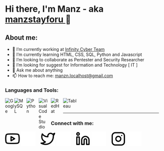 # Hi there, I'm Manz - aka [ manzstayforu ](https://www.youtube.com/channel/UCGYXaHuztELHN_EkYM2eeYg) 👋
## About me:
- 🔭 I’m currently working at [Infinity Cyber Team](https://web.facebook.com/INFINITYCYBERTEAMOFFICIAL/)
- 🌱 I’m currently learning HTML, CSS, SQL, Python and Javascript
- 👯 I’m looking to collaborate as Pentester and Security Researcher
- 🤔 I’m looking for suggest for Information and Technology [ IT ]
- 💬 Ask me about anything
- 📫 How to reach me: manzn.localhost@gmail.com

### Languages and Tools:

[<img align="left" alt="Google" width="30px" src="https://www.google.com/url?sa=i&url=https%3A%2F%2Fwww.iconfinder.com%2Ficons%2F7123025%2Flogo_google_g_icon&psig=AOvVaw3puWV10V4Lu5-iyCDNEajj&ust=1667382589138000&source=images&cd=vfe&ved=0CAwQjRxqFwoTCNiBk9bZjPsCFQAAAAAdAAAAABAI" style="padding-right:0px;" />][webdev]
[<img align="left" alt="MySQL" width="30px" src="https://cdn.jsdelivr.net/gh/devicons/devicon/icons/mysql/mysql-original.svg" style="padding-right:10px;" />][webdev]
[<img align="left" alt="Python" width="30px" src="https://upload.wikimedia.org/wikipedia/commons/thumb/c/c3/Python-logo-notext.svg/110px-Python-logo-notext.svg.png?20100317150552" style="padding-right:10px;" />][webdev]
[<img align="left" alt="Visual Code Studio" width="30px" src="https://upload.wikimedia.org/wikipedia/commons/9/9a/Visual_Studio_Code_1.35_icon.svg" style="padding-right:10px;" />][webdev]
[<img align="left" alt="RedHat" width="30px" src="https://upload.wikimedia.org/wikipedia/commons/d/d8/Red_Hat_logo.svg" style="padding-right:10px;" />][webdev]
[<img align="left" alt="Tableau" width="50px" src="https://logos-world.net/wp-content/uploads/2021/10/Tableau-Symbol.png" style="padding-right:10px;" />][webdev]

<br />
<br />

---
### Connect with me:

[![website](./img/youtube-light.svg)](https://www.youtube.com/channel/UCGYXaHuztELHN_EkYM2eeYg#gh-light-mode-only)
[![website](./img/youtube-dark.svg)](https://www.youtube.com/channel/UCGYXaHuztELHN_EkYM2eeYg#gh-dark-mode-only)
&nbsp;&nbsp;
[![website](./img/twitter-light.svg)](https://twitter.com/manzstayforu#gh-light-mode-only)
[![website](./img/twitter-dark.svg)](https://twitter.com/manzstayforu#gh-dark-mode-only)
&nbsp;&nbsp;
[![website](./img/linkedin-light.svg)](https://www.linkedin.com/in/vincentwidyan#gh-light-mode-only)
[![website](./img/linkedin-dark.svg)](https://www.linkedin.com/in/vincentwidyan#gh-dark-mode-only)
&nbsp;&nbsp;
[![website](./img/instagram-light.svg)](https://instagram.com/manzstayforu#gh-light-mode-only)
[![website](./img/instagram-dark.svg)](https://instagram.com/manzstayforu#gh-dark-mode-only)



[webdev]: https://github.com/manzstayforu/manzstayforu
